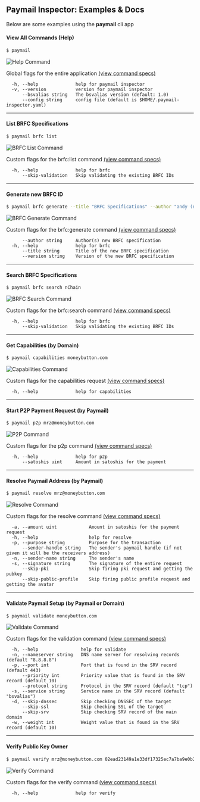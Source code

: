 ## Paymail Inspector: Examples & Docs
Below are some examples using the **paymail** cli app

#### View All Commands (Help)
```bash
$ paymail
```
<img src="../.github/IMAGES/help-command.gif?raw=true&v=5" alt="Help Command">

Global flags for the entire application [(view command specs)](commands/paymail.md)
```
  -h, --help              help for paymail inspector
  -v, --version           version for paymail inspector
      --bsvalias string   The bsvalias version (default: 1.0)
      --config string     config file (default is $HOME/.paymail-inspector.yaml)
```

___


#### List BRFC Specifications
```bash
$ paymail brfc list
```
<img src="../.github/IMAGES/brfc-list-command.gif?raw=true&v=5" alt="BRFC List Command">

Custom flags for the brfc:list command [(view command specs)](commands/paymail_brfc.md)
```
  -h, --help              help for brfc
      --skip-validation   Skip validating the existing BRFC IDs
```

___

#### Generate new BRFC ID
```bash
$ paymail brfc generate --title "BRFC Specifications" --author "andy (nChain)" --version 1
```
<img src="../.github/IMAGES/brfc-generate-command.gif?raw=true&v=5" alt="BRFC Generate Command">

Custom flags for the brfc:generate command [(view command specs)](commands/paymail_brfc.md)
```
      --author string     Author(s) new BRFC specification
  -h, --help              help for brfc
      --title string      Title of the new BRFC specification
      --version string    Version of the new BRFC specification
```

___

#### Search BRFC Specifications
```bash
$ paymail brfc search nChain
```
<img src="../.github/IMAGES/brfc-search-command.gif?raw=true&v=5" alt="BRFC Search Command">

Custom flags for the brfc:search command [(view command specs)](commands/paymail_brfc.md)
```
  -h, --help              help for brfc
      --skip-validation   Skip validating the existing BRFC IDs
```

___

#### Get Capabilities (by Domain)
```bash
$ paymail capabilities moneybutton.com
```
<img src="../.github/IMAGES/capabilities-command.gif?raw=true&v=5" alt="Capabilities Command">

Custom flags for the capabilities request [(view command specs)](commands/paymail_capabilities.md)
```
  -h, --help              help for capabilities
```

___

#### Start P2P Payment Request (by Paymail)
```bash
$ paymail p2p mrz@moneybutton.com
```
<img src="../.github/IMAGES/p2p-command.gif?raw=true&v=5" alt="P2P Command">

Custom flags for the p2p command [(view command specs)](commands/paymail_p2p.md)
```
  -h, --help              help for p2p
      --satoshis uint     Amount in satoshis for the payment
```

___

#### Resolve Paymail Address (by Paymail)
```bash
$ paymail resolve mrz@moneybutton.com
```
<img src="../.github/IMAGES/resolve-command.gif?raw=true&v=5" alt="Resolve Command">

Custom flags for the resolve command [(view command specs)](commands/paymail_resolve.md)
```
  -a, --amount uint            Amount in satoshis for the payment request
  -h, --help                   help for resolve
  -p, --purpose string         Purpose for the transaction
      --sender-handle string   The sender's paymail handle (if not given it will be the receivers address)
  -n, --sender-name string     The sender's name
  -s, --signature string       The signature of the entire request
      --skip-pki               Skip firing pki request and getting the pubkey
      --skip-public-profile    Skip firing public profile request and getting the avatar
```

___

#### Validate Paymail Setup (by Paymail or Domain)
```bash
$ paymail validate moneybutton.com
```
<img src="../.github/IMAGES/validate-command.gif?raw=true&v=5" alt="Validate Command">

Custom flags for the validation command [(view command specs)](commands/paymail_validate.md)
```
  -h, --help                help for validate
  -n, --nameserver string   DNS name server for resolving records (default "8.8.8.8")
  -p, --port int            Port that is found in the SRV record (default 443)
      --priority int        Priority value that is found in the SRV record (default 10)
      --protocol string     Protocol in the SRV record (default "tcp")
  -s, --service string      Service name in the SRV record (default "bsvalias")
  -d, --skip-dnssec         Skip checking DNSSEC of the target
      --skip-ssl            Skip checking SSL of the target
      --skip-srv            Skip checking SRV record of the main domain
  -w, --weight int          Weight value that is found in the SRV record (default 10)
```

___

#### Verify Public Key Owner
```bash
$ paymail verify mrz@moneybutton.com 02ead23149a1e33df17325ec7a7ba9e0b20c674c57c630f527d69b866aa9b65b10
```
<img src="../.github/IMAGES/verify-command.gif?raw=true&v=5" alt="Verify Command">

Custom flags for the verify command [(view command specs)](commands/paymail_verify.md)
```
  -h, --help              help for verify
```